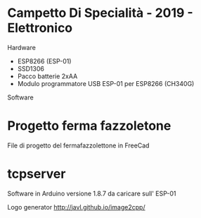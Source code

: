 # Campetto Di Specialità - 2019 - Elettronico

Hardware

- ESP8266 (ESP-01)
- SSD1306
- Pacco batterie 2xAA
- Modulo programmatore USB ESP-01 per ESP8266 (CH340G)


Software

# Progetto ferma fazzoletone
File di progetto del fermafazzolettone in FreeCad

# tcpserver
Software in Arduino versione 1.8.7 da caricare sull' ESP-01 

Logo generator
http://javl.github.io/image2cpp/
